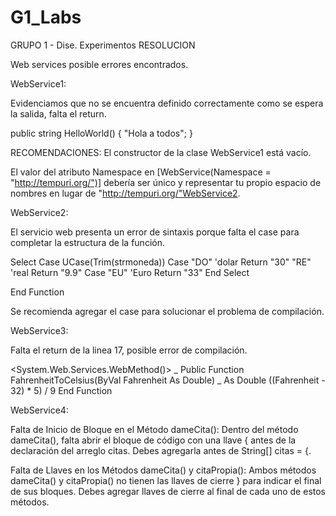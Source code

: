 # G1_Labs
GRUPO 1 - Dise. Experimentos
RESOLUCION


Web services posible errores encontrados.

WebService1:

Evidenciamos que no se encuentra definido correctamente como se espera la salida, falta el return.

 public string HelloWorld()
    {
         "Hola a todos";
    }

RECOMENDACIONES:
El constructor de la clase WebService1 está vacío.

El valor del atributo Namespace en [WebService(Namespace = "http://tempuri.org/")] debería ser único y representar tu propio espacio de nombres en lugar de "http://tempuri.org/"WebService2.


WebService2:

El servicio web presenta un error de sintaxis porque falta el case para completar la estructura de la función.

Select Case UCase(Trim(strmoneda))
         Case "DO"
             'dolar
            Return "30"
         "RE"
                'real
                Return "9.9"
         Case "EU"
            'Euro
            Return "33"
        End Select
        
   End Function

Se recomienda agregar el case para solucionar el problema de compilación.

WebService3:

Falta el return de la linea 17, posible error de compilación.

<System.Web.Services.WebMethod()> _
    Public Function FahrenheitToCelsius(ByVal Fahrenheit As Double) _
        As Double
        ((Fahrenheit - 32) * 5) / 9
    End Function

WebService4:

Falta de Inicio de Bloque en el Método dameCita():
Dentro del método dameCita(), falta abrir el bloque de código con una llave { antes de la declaración del arreglo citas. Debes agregarla antes de String[] citas = {.

Falta de Llaves en los Métodos dameCita() y citaPropia():
Ambos métodos dameCita() y citaPropia() no tienen las llaves de cierre } para indicar el final de sus bloques. Debes agregar llaves de cierre al final de cada uno de estos métodos.
